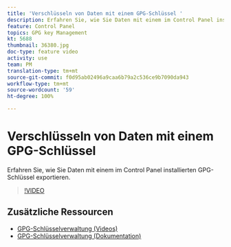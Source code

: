 ```yaml
---
title: 'Verschlüsseln von Daten mit einem GPG-Schlüssel '
description: Erfahren Sie, wie Sie Daten mit einem im Control Panel installierten GPG-Schlüssel exportieren.
feature: Control Panel
topics: GPG key Management
kt: 5688
thumbnail: 36380.jpg
doc-type: feature video
activity: use
team: PM
translation-type: tm+mt
source-git-commit: f0d95ab02496a9caa6b79a2c536ce9b7090da943
workflow-type: tm+mt
source-wordcount: '59'
ht-degree: 100%

---
```



# Verschlüsseln von Daten mit einem GPG-Schlüssel

Erfahren Sie, wie Sie Daten mit einem im Control Panel installierten GPG-Schlüssel exportieren.

>[!VIDEO](https://video.tv.adobe.com/v/36380?quality=12)

## Zusätzliche Ressourcen

* [GPG-Schlüsselverwaltung (Videos)](./gpg-key-management-overview.md)
* [GPG-Schlüsselverwaltung (Dokumentation)](https://docs.adobe.com/content/help/de-DE/control-panel/using/instances-settings/gpg-keys-management.html)
